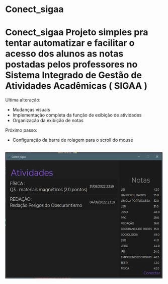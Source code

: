 # Conect_sigaa
# Conect_sigaa Projeto simples pra tentar automatizar e facilitar o acesso dos alunos as notas postadas pelos professores no Sistema Integrado de Gestão de Atividades Acadêmicas ( SIGAA )

Ultima alteração:
- Mudanças visuais
- Implementação completa da função de exibição de atividades
- Organização da exibição de notas

Próximo passo:
- Configuração da barra de rolagem para o scroll do mouse
<br>
<img src="img.png" alt="imagem ilustrativa" style="height: 400px; width:500px;"/>

